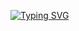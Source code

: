 [![Typing SVG](https://readme-typing-svg.herokuapp.com/?color=green&size=35&center=true&vCenter=true&width=1000&lines=HELLO,+MY+NAME+is+João+Vitório;I'm+20+years+old;Be+Welcome!+:%29)](https://git.io/typing-svg)
